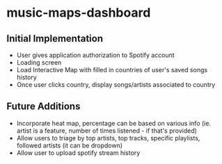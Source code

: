 # music-maps-dashboard

## Initial Implementation

- User gives application authorization to Spotify account
- Loading screen
- Load Interactive Map with filled in countries of user's saved songs history
- Once user clicks country, display songs/artists associated to country

## Future Additions

- Incorporate heat map, percentage can be based on various info (ie. artist is a feature, number of times listened - if that's provided)
- Allow users to triage by top artists, top tracks, specific playlists, followed artists (it can be dropdown)
- Allow user to upload spotify stream history

